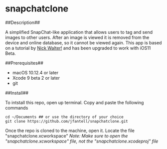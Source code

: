# snapchatclone

##Description##

A simplified SnapChat-like application that allows users to tag and send images to other users. After an image is viewed it
is removed from the device and online database, so it cannot be viewed again. This app is based on a tutorial by 
[Nick Walter!](https://stackskills.com/p/how-to-make-a-freaking-iphone-app-ios-10-and-swift-3) and has been upgraded to work
with iOS11 Beta.

##Prerequisites##

* macOS 10.12.4 or later
* Xcode 9 beta 2 or later
* git

##Install##

To intstall this repo, open up terminal. Copy and paste the following commands

```
cd ~/Documents ## or use the directory of your choice
git clone https://github.com/jfantell/snapchatclone.git

```

Once the repo is cloned to the machine, open it. Locate the file "snapchatclone.xcworkspace"
*Note: Make sure to open the "snapchatclone.xcworkspace" file, not the "snapchatclone.xcodeproj"
file*









